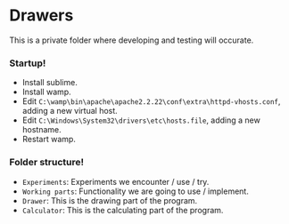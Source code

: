 Drawers
=======
This is a private folder where developing and testing will occurate.


### Startup!
* Install sublime.
* Install wamp.
* Edit `C:\wamp\bin\apache\apache2.2.22\conf\extra\httpd-vhosts.conf`, adding a new virtual host.
* Edit `C:\Windows\System32\drivers\etc\hosts.file`, adding a new hostname.
* Restart wamp.


### Folder structure!
* `Experiments`: Experiments we encounter / use / try.
* `Working parts`: Functionality we are going to use / implement.
* `Drawer`: This is the drawing part of the program.
* `Calculator`: This is the calculating part of the program.